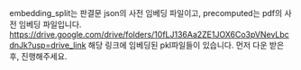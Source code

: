 embedding_split는 판결문 json의 사전 임베딩 파일이고, precomputed는 pdf의 사전 임베딩 파일입니다.    https://drive.google.com/drive/folders/10fLJ136Aa2ZE1JOX6Co3pVNevLbcdnJk?usp=drive_link     해당 링크에 임베딩된 pkl파일들이 있습니다. 먼저 다운 받은 후, 진행해주세요.
